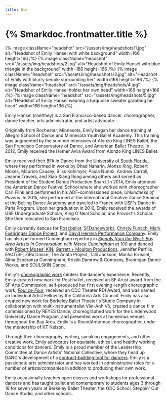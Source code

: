 ```yaml
---
title: Bio
---
```


# {% $markdoc.frontmatter.title %}

{% image className="headshot" src="/assets/img/headshots/1.jpg" alt="Headshot of Emily Hansel with white background" width=166 height=166 /%}
{% image className="headshot" src="/assets/img/headshots/2.jpg" alt="Headshot of Emily Hansel with blue triangle in the background" width=166 height=166 /%}
{% image className="headshot" src="/assets/img/headshots/3.jpg" alt="Headshot of Emily with blurry people surrounding her" width=166 height=166 /%}
{% image className="headshot" src="/assets/img/headshots/4.jpg" alt="Headshot of Emily Hansel holder her own head" width=166 height=166 /%}
{% image className="headshot" src="/assets/img/headshots/5.jpg" alt="Headshot of Emily Hansel wearing a turquoise sweater grabbing her head" width=166 height=166 /%}

Emily Hansel (she/they) is a San Francisco-based dancer, choreographer, dance teacher, arts administrator, and artist advocate.

Originally from Rochester, Minnesota, Emily began her dance training at Allegro School of Dance and Minnesota Youth Ballet Academy. This training was augmented by the summer intensives of Alonzo King LINES Ballet, the San Francisco Conservatory of Dance, and American Ballet Theatre. In 2012, Emily received the Homer Avila Award from Alonzo King LINES Ballet.

Emily received their BFA in Dance from the [University of South Florida](http://theatreanddance.arts.usf.edu/content/go/dance), where they performed in works by Ohad Naharin, Alonzo King, Robert Moses, Maurice Causey, Bliss Kohlmyer, Paula Nunez, Andrew Carroll, Jeanne Travers, and Xiao Xiang Rong among others and served as President of the Student Dance Production Board. In 2014, Emily attended the American Dance Festival School where she worked with choreographer Carl Flink and performed in his ADF-commissioned piece, _Unkindness of Ravens_. In 2015, she performed at the International Creative Dance Seminar at the Beijing Dance Academy and traveled to France with USF's Dance in Paris Program. Upon her graduation in 2016, Emily received the awards of USF Undergraduate Scholar, King O'Neal Scholar, and Provost's Scholar. She then relocated to San Francisco.

Emily currently dances for [Post:ballet](https://www.postballet.org), [SFDanceworks](https://www.sfdanceworks.org/season-six), [Christy Funsch](https://www.funschdance.org/), [Mark Foehringer Dance Project](http://mfdpsf.org/), and [David Herrera Performance Company](https://www.dhperformance.org/). Emily has also performed Cunningham repertory in [_Signals from the West: Bay Area Artists In Conversation with Merce Cunningham at 100_](https://www.hopemohr.org/2019-bridge-project) and danced with [Robert Moses' KIN](https://www.robertmoseskin.org), [Garrett + Moulton Productions](https://www.garrettmoulton.org/), Jennifer Perfilio, FACT/SF, ZiRu Dance, The Anata Project, Talli Jackson, Marika Brussel, Alma Esperanza Cunningham, Kristin Damrow & Company, Brannigan Dance Works, and SOULSKIN Dance.

Emily's [choreographic work](https://emilyhansel.me/choreography) centers the dancer's experience. Recently, Emily created new work for Post:ballet, received an SF Artist award from the SF Arts Commission, self-produced her first evening-length choreographic work, [_Four by Four_](/fourbyfour), received an ODC Theater RDI Award, and was named an Individual Artist Fellow by the California Arts Council. Emily has also created new work for Berkeley Ballet Theater's Studio Company in collaboration with multi-instrumentalist Vân-Ánh Võ, created a dance film commissioned by REYES Dance, choreographed work for the Lindenwood University Dance Program, and presented work at numerous venues throughout the Bay Area. Emily is a RoundAntennae choreographer, under the mentorship of KT Nelson.

Through their choreography, writing, speaking engagements, and other creative work, Emily advocates for equitable, ethical, and healthy working conditions for dancers. Emily is a proud member of the Leadership Committee at Dance Artists' National Collective, where they head up DANC's development of a [contract-building tool for dancers](https://danceartistsnationalcollective.org/guide-for-building-a-dancers-contract/). Emily is a passionate arts administrator and has worked in administrative roles for a number of artists/companies in addition to producing their own work.

Emily occasionally teaches open classes and workshops for professional dancers and has taught ballet and contemporary to students ages 3 through 18 for seven years at Berkeley Ballet Theater, the ODC School, Steppin' Out Dance Studio, and other schools.
